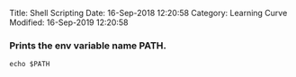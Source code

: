 Title: Shell Scripting 
Date: 16-Sep-2018 12:20:58
Category: Learning Curve
Modified: 16-Sep-2019 12:20:58

### Prints the env variable name PATH.

```
echo $PATH
```




